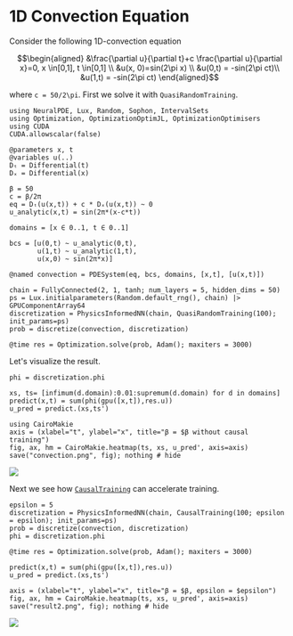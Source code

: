 # 1D Convection Equation

Consider the following 1D-convection equation

```math
\begin{aligned}
&\frac{\partial u}{\partial t}+c \frac{\partial u}{\partial x}=0, x \in[0,1], t \in[0,1] \\
&u(x, 0)=sin(2\pi x) \\
&u(0,t) = -sin(2\pi ct)\\
&u(1,t) = -sin(2\pi ct)
\end{aligned}
```

where ``c = 50/2\pi``. First we solve it with `QuasiRandomTraining`.

```@example convection
using NeuralPDE, Lux, Random, Sophon, IntervalSets
using Optimization, OptimizationOptimJL, OptimizationOptimisers
using CUDA
CUDA.allowscalar(false)

@parameters x, t
@variables u(..)
Dₜ = Differential(t)
Dₓ = Differential(x)

β = 50
c = β/2π
eq = Dₜ(u(x,t)) + c * Dₓ(u(x,t)) ~ 0
u_analytic(x,t) = sin(2π*(x-c*t))

domains = [x ∈ 0..1, t ∈ 0..1]

bcs = [u(0,t) ~ u_analytic(0,t),
       u(1,t) ~ u_analytic(1,t),
       u(x,0) ~ sin(2π*x)]

@named convection = PDESystem(eq, bcs, domains, [x,t], [u(x,t)])

chain = FullyConnected(2, 1, tanh; num_layers = 5, hidden_dims = 50)
ps = Lux.initialparameters(Random.default_rng(), chain) |> GPUComponentArray64
discretization = PhysicsInformedNN(chain, QuasiRandomTraining(100); init_params=ps)
prob = discretize(convection, discretization)

@time res = Optimization.solve(prob, Adam(); maxiters = 3000)
```

Let's visualize the result.

```@example convection
phi = discretization.phi

xs, ts= [infimum(d.domain):0.01:supremum(d.domain) for d in domains]
predict(x,t) = sum(phi(gpu([x,t]),res.u))
u_pred = predict.(xs,ts')

using CairoMakie
axis = (xlabel="t", ylabel="x", title="β = $β without causal training")
fig, ax, hm = CairoMakie.heatmap(ts, xs, u_pred', axis=axis)
save("convection.png", fig); nothing # hide
```
![](convection.png)

Next we see how [`CausalTraining`](@ref) can accelerate training.

```@example convection
epsilon = 5
discretization = PhysicsInformedNN(chain, CausalTraining(100; epsilon = epsilon); init_params=ps)
prob = discretize(convection, discretization)
phi = discretization.phi

@time res = Optimization.solve(prob, Adam(); maxiters = 3000)

predict(x,t) = sum(phi(gpu([x,t]),res.u))
u_pred = predict.(xs,ts')

axis = (xlabel="t", ylabel="x", title="β = $β, epsilon = $epsilon")
fig, ax, hm = CairoMakie.heatmap(ts, xs, u_pred', axis=axis)
save("result2.png", fig); nothing # hide
```
![](result2.png)
